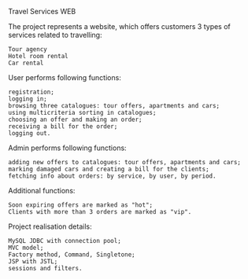 Travel Services WEB

The project represents a website, which offers customers 3 types of services related to travelling:

    Tour agency
    Hotel room rental
    Car rental

User performs following functions:

    registration;
    logging in;
    browsing three catalogues: tour offers, apartments and cars;
    using multicriteria sorting in catalogues;
    choosing an offer and making an order;
    receiving a bill for the order;
    logging out.

Admin performs following functions:

    adding new offers to catalogues: tour offers, apartments and cars;
    marking damaged cars and creating a bill for the clients;
    fetching info about orders: by service, by user, by period.

Additional functions:

    Soon expiring offers are marked as "hot";
    Clients with more than 3 orders are marked as "vip".

Project realisation details:

    MySQL JDBC with connection pool;
    MVC model;
    Factory method, Command, Singletone;
    JSP with JSTL;
    sessions and filters.
